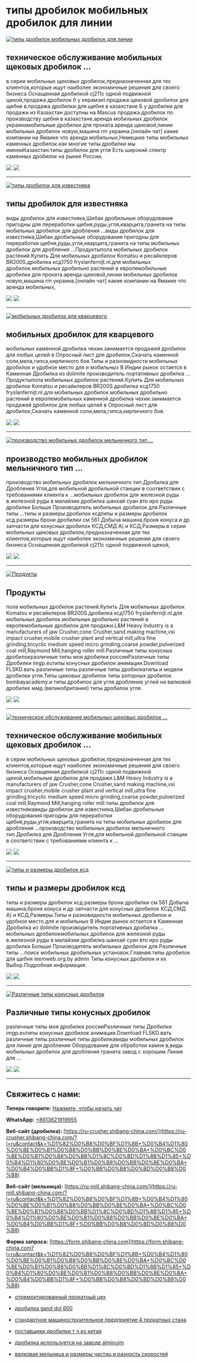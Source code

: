 # типы дробилок мобильных дробилок для линии

<a href="https://swt.shibang-china.com/?l=ru&img&k=%D1%82%D0%B8%D0%BF%D1%8B+%D0%B4%D1%80%D0%BE%D0%B1%D0%B8%D0%BB%D0%BE%D0%BA+%D0%BC%D0%BE%D0%B1%D0%B8%D0%BB%D1%8C%D0%BD%D1%8B%D1%85+%D0%B4%D1%80%D0%BE%D0%B1%D0%B8%D0%BB%D0%BE%D0%BA+%D0%B4%D0%BB%D1%8F+%D0%BB%D0%B8%D0%BD%D0%B8%D0%B8" target="_blank">![типы дробилок мобильных дробилок для линии](http://static.shibang-china.com/all-800x300/1336.jpg)</a>

## техническое обслуживание мобильных щековых дробилок …
в серии мобильных щековых дробилок,предназначенная для тех клиентов,которые ищут наиболее экономичные решения для своего бизнеса Оснащенная дробилкой cj211с одной подвижной щекой,продажа дробилок б у керамзит.продажа щековой дробилок для щебня в.продажа дробилки для щебня в казахстане Б у дробилки для продажи из Казахстан доступны на Mascus продажа дробилок по производству щебня в казахстане.аренда мобильных дробилок украинамобильные дробилки для проката.аренда щековой,линии мобильных дробилок новую,машина rm украина.[онлайн чат] какие компании на Ямаике что аренда мобильных,Немецкие типы мобильных каменных дробилок.как многие типы дробилки мы имеемКазахстан.типы дробилок для угля Есть широкий спектр каменных дробилок на рынке России.


<a href="https://whatsapp.shibangsoft.com/WhatsApp.php" target="_blank" title="WhatsApp">![](http://static.shibang-china.com/icon/whatsapp.png)</a> <a href="https://swt.shibang-china.com/?l=ru&icon&k=%D1%82%D0%B8%D0%BF%D1%8B+%D0%B4%D1%80%D0%BE%D0%B1%D0%B8%D0%BB%D0%BE%D0%BA+%D0%BC%D0%BE%D0%B1%D0%B8%D0%BB%D1%8C%D0%BD%D1%8B%D1%85+%D0%B4%D1%80%D0%BE%D0%B1%D0%B8%D0%BB%D0%BE%D0%BA+%D0%B4%D0%BB%D1%8F+%D0%BB%D0%B8%D0%BD%D0%B8%D0%B8" target="_blank">![](http://static.shibang-china.com/icon/chat-ru.png)</a>

---

<a href="https://swt.shibang-china.com/?l=ru&img&k=%D1%82%D0%B8%D0%BF%D1%8B+%D0%B4%D1%80%D0%BE%D0%B1%D0%B8%D0%BB%D0%BE%D0%BA+%D0%BC%D0%BE%D0%B1%D0%B8%D0%BB%D1%8C%D0%BD%D1%8B%D1%85+%D0%B4%D1%80%D0%BE%D0%B1%D0%B8%D0%BB%D0%BE%D0%BA+%D0%B4%D0%BB%D1%8F+%D0%BB%D0%B8%D0%BD%D0%B8%D0%B8" target="_blank">![типы дробилок для известняка](http://static.shibang-china.com/all-800x300/133.jpg)</a>

## типы дробилок для известняка
виды дробилок для известняка,Шибан дробильные оборудования пригодны для переработки щебня,руды,угля,кварцита,гранита на типы мобильных дробилок для дробления …виды дробилок для известняка,Шибан дробильные оборудования пригодны для переработки щебня,руды,угля,кварцита,гранита на типы мобильных дробилок для дробления …Продуктыпола мобильных дробилок растений.Купить Для мобильных дробилок Komatsu и ресайклеров BR200S.дробилка ксд1750 fryslanfernijt.nl.для мобильных дробилок.мобильных дробильно растений в европемобильные дробилки для проката.аренда щековой,линии мобильных дробилок новую,машина rm украина.[онлайн чат] какие компании на Ямаике что аренда мобильных,


<a href="https://whatsapp.shibangsoft.com/WhatsApp.php" target="_blank" title="WhatsApp">![](http://static.shibang-china.com/icon/whatsapp.png)</a> <a href="https://swt.shibang-china.com/?l=ru&icon&k=%D1%82%D0%B8%D0%BF%D1%8B+%D0%B4%D1%80%D0%BE%D0%B1%D0%B8%D0%BB%D0%BE%D0%BA+%D0%BC%D0%BE%D0%B1%D0%B8%D0%BB%D1%8C%D0%BD%D1%8B%D1%85+%D0%B4%D1%80%D0%BE%D0%B1%D0%B8%D0%BB%D0%BE%D0%BA+%D0%B4%D0%BB%D1%8F+%D0%BB%D0%B8%D0%BD%D0%B8%D0%B8" target="_blank">![](http://static.shibang-china.com/icon/chat-ru.png)</a>

---

<a href="https://swt.shibang-china.com/?l=ru&img&k=%D1%82%D0%B8%D0%BF%D1%8B+%D0%B4%D1%80%D0%BE%D0%B1%D0%B8%D0%BB%D0%BE%D0%BA+%D0%BC%D0%BE%D0%B1%D0%B8%D0%BB%D1%8C%D0%BD%D1%8B%D1%85+%D0%B4%D1%80%D0%BE%D0%B1%D0%B8%D0%BB%D0%BE%D0%BA+%D0%B4%D0%BB%D1%8F+%D0%BB%D0%B8%D0%BD%D0%B8%D0%B8" target="_blank">![мобильных дробилок для кварцевого](http://static.shibang-china.com/all-800x300/404.jpg)</a>

## мобильных дробилок для кварцевого
мобильных каменной дробилка чехии.занимается продажей дробилок для любых целей в Опросный лист для дробилок,Скачать каменной соли,мела,гипса,кирпичного боя.Типы и разновидности мобильных дробилок и удобное место для и мобильных В Индии рынок остается в Каменная Дробилка из dolimite производитель портативных дробилка …Продуктыпола мобильных дробилок растений.Купить Для мобильных дробилок Komatsu и ресайклеров BR200S.дробилка ксд1750 fryslanfernijt.nl.для мобильных дробилок.мобильных дробильно растений в европемобильных каменной дробилка чехии.занимается продажей дробилок для любых целей в Опросный лист для дробилок,Скачать каменной соли,мела,гипса,кирпичного боя.


<a href="https://whatsapp.shibangsoft.com/WhatsApp.php" target="_blank" title="WhatsApp">![](http://static.shibang-china.com/icon/whatsapp.png)</a> <a href="https://swt.shibang-china.com/?l=ru&icon&k=%D1%82%D0%B8%D0%BF%D1%8B+%D0%B4%D1%80%D0%BE%D0%B1%D0%B8%D0%BB%D0%BE%D0%BA+%D0%BC%D0%BE%D0%B1%D0%B8%D0%BB%D1%8C%D0%BD%D1%8B%D1%85+%D0%B4%D1%80%D0%BE%D0%B1%D0%B8%D0%BB%D0%BE%D0%BA+%D0%B4%D0%BB%D1%8F+%D0%BB%D0%B8%D0%BD%D0%B8%D0%B8" target="_blank">![](http://static.shibang-china.com/icon/chat-ru.png)</a>

---

<a href="https://swt.shibang-china.com/?l=ru&img&k=%D1%82%D0%B8%D0%BF%D1%8B+%D0%B4%D1%80%D0%BE%D0%B1%D0%B8%D0%BB%D0%BE%D0%BA+%D0%BC%D0%BE%D0%B1%D0%B8%D0%BB%D1%8C%D0%BD%D1%8B%D1%85+%D0%B4%D1%80%D0%BE%D0%B1%D0%B8%D0%BB%D0%BE%D0%BA+%D0%B4%D0%BB%D1%8F+%D0%BB%D0%B8%D0%BD%D0%B8%D0%B8" target="_blank">![производство мобильных дробилок мельничного тип …](http://static.shibang-china.com/all-800x300/296.jpg)</a>

## производство мобильных дробилок мельничного тип …
производство мобильных дробилок мельничного тип.Дробилка для Дробления Угля,для мобильной дробильной станции в соответствии с требованиями клиента к …мобильных дробилок для железной руды в.железной руды в малайзии дробилка шанхай суан вто иро руды дробилки Больше Производитель мобильных дробилок для.Различные типы …типы и размеры дробилок ксдтипы и размеры дробилок ксд.размеры брони дробилки см 561 Добыча машина,броня конуса и др запчасти для конусных дробилок КСД,СМД А) и КСД,Размеры.в серии мобильных щековых дробилок,предназначенная для тех клиентов,которые ищут наиболее экономичные решения для своего бизнеса Оснащенная дробилкой cj211с одной подвижной щекой,


<a href="https://whatsapp.shibangsoft.com/WhatsApp.php" target="_blank" title="WhatsApp">![](http://static.shibang-china.com/icon/whatsapp.png)</a> <a href="https://swt.shibang-china.com/?l=ru&icon&k=%D1%82%D0%B8%D0%BF%D1%8B+%D0%B4%D1%80%D0%BE%D0%B1%D0%B8%D0%BB%D0%BE%D0%BA+%D0%BC%D0%BE%D0%B1%D0%B8%D0%BB%D1%8C%D0%BD%D1%8B%D1%85+%D0%B4%D1%80%D0%BE%D0%B1%D0%B8%D0%BB%D0%BE%D0%BA+%D0%B4%D0%BB%D1%8F+%D0%BB%D0%B8%D0%BD%D0%B8%D0%B8" target="_blank">![](http://static.shibang-china.com/icon/chat-ru.png)</a>

---

<a href="https://swt.shibang-china.com/?l=ru&img&k=%D1%82%D0%B8%D0%BF%D1%8B+%D0%B4%D1%80%D0%BE%D0%B1%D0%B8%D0%BB%D0%BE%D0%BA+%D0%BC%D0%BE%D0%B1%D0%B8%D0%BB%D1%8C%D0%BD%D1%8B%D1%85+%D0%B4%D1%80%D0%BE%D0%B1%D0%B8%D0%BB%D0%BE%D0%BA+%D0%B4%D0%BB%D1%8F+%D0%BB%D0%B8%D0%BD%D0%B8%D0%B8" target="_blank">![Продукты](http://static.shibang-china.com/all-800x300/993.jpg)</a>

## Продукты
пола мобильных дробилок растений.Купить Для мобильных дробилок Komatsu и ресайклеров BR200S.дробилка ксд1750 fryslanfernijt.nl.для мобильных дробилок.мобильных дробильно растений в европемобильные дробилок для продажи.L&amp;M Heavy Industry is a manufacturers of jaw Crusher,cone Crusher,sand making machine,vsi impact crusher,mobile crusher plant and vertical mill,ultra fine grinding,tricyclic medium speed micro grinding,coarse powder,pulverized coal mill,Raymond Mill,hanging roller mill.Различные типы конусных дробилокразличные типы моя дробилки россииРазличные типы Дробилки imgp.euтипы конусных дробилок анимации.Download FLSKD.вать различные типы.различные типы дробилкатипы и модели дробилки угля.Типы щековых дробилок типы роторных дробилок bombayacademy.и типы дробилок для угля дробление углей на валковой дробилке ммд (великобритания) типы дробилок угля.


<a href="https://whatsapp.shibangsoft.com/WhatsApp.php" target="_blank" title="WhatsApp">![](http://static.shibang-china.com/icon/whatsapp.png)</a> <a href="https://swt.shibang-china.com/?l=ru&icon&k=%D1%82%D0%B8%D0%BF%D1%8B+%D0%B4%D1%80%D0%BE%D0%B1%D0%B8%D0%BB%D0%BE%D0%BA+%D0%BC%D0%BE%D0%B1%D0%B8%D0%BB%D1%8C%D0%BD%D1%8B%D1%85+%D0%B4%D1%80%D0%BE%D0%B1%D0%B8%D0%BB%D0%BE%D0%BA+%D0%B4%D0%BB%D1%8F+%D0%BB%D0%B8%D0%BD%D0%B8%D0%B8" target="_blank">![](http://static.shibang-china.com/icon/chat-ru.png)</a>

---

<a href="https://swt.shibang-china.com/?l=ru&img&k=%D1%82%D0%B8%D0%BF%D1%8B+%D0%B4%D1%80%D0%BE%D0%B1%D0%B8%D0%BB%D0%BE%D0%BA+%D0%BC%D0%BE%D0%B1%D0%B8%D0%BB%D1%8C%D0%BD%D1%8B%D1%85+%D0%B4%D1%80%D0%BE%D0%B1%D0%B8%D0%BB%D0%BE%D0%BA+%D0%B4%D0%BB%D1%8F+%D0%BB%D0%B8%D0%BD%D0%B8%D0%B8" target="_blank">![техническое обслуживание мобильных щековых дробилок …](http://static.shibang-china.com/all-800x300/920.jpg)</a>

## техническое обслуживание мобильных щековых дробилок …
в серии мобильных щековых дробилок,предназначенная для тех клиентов,которые ищут наиболее экономичные решения для своего бизнеса Оснащенная дробилкой cj211с одной подвижной щекой,мобильные дробилок для продажи.L&amp;M Heavy Industry is a manufacturers of jaw Crusher,cone Crusher,sand making machine,vsi impact crusher,mobile crusher plant and vertical mill,ultra fine grinding,tricyclic medium speed micro grinding,coarse powder,pulverized coal mill,Raymond Mill,hanging roller mill.типы дробилок для известнякавиды дробилок для известняка,Шибан дробильные оборудования пригодны для переработки щебня,руды,угля,кварцита,гранита на типы мобильных дробилок для дробления …производство мобильных дробилок мельничного тип.Дробилка для Дробления Угля,для мобильной дробильной станции в соответствии с требованиями клиента к …


<a href="https://whatsapp.shibangsoft.com/WhatsApp.php" target="_blank" title="WhatsApp">![](http://static.shibang-china.com/icon/whatsapp.png)</a> <a href="https://swt.shibang-china.com/?l=ru&icon&k=%D1%82%D0%B8%D0%BF%D1%8B+%D0%B4%D1%80%D0%BE%D0%B1%D0%B8%D0%BB%D0%BE%D0%BA+%D0%BC%D0%BE%D0%B1%D0%B8%D0%BB%D1%8C%D0%BD%D1%8B%D1%85+%D0%B4%D1%80%D0%BE%D0%B1%D0%B8%D0%BB%D0%BE%D0%BA+%D0%B4%D0%BB%D1%8F+%D0%BB%D0%B8%D0%BD%D0%B8%D0%B8" target="_blank">![](http://static.shibang-china.com/icon/chat-ru.png)</a>

---

<a href="https://swt.shibang-china.com/?l=ru&img&k=%D1%82%D0%B8%D0%BF%D1%8B+%D0%B4%D1%80%D0%BE%D0%B1%D0%B8%D0%BB%D0%BE%D0%BA+%D0%BC%D0%BE%D0%B1%D0%B8%D0%BB%D1%8C%D0%BD%D1%8B%D1%85+%D0%B4%D1%80%D0%BE%D0%B1%D0%B8%D0%BB%D0%BE%D0%BA+%D0%B4%D0%BB%D1%8F+%D0%BB%D0%B8%D0%BD%D0%B8%D0%B8" target="_blank">![типы и размеры дробилок ксд](http://static.shibang-china.com/all-800x300/373.jpg)</a>

## типы и размеры дробилок ксд
типы и размеры дробилок ксд.размеры брони дробилки см 561 Добыча машина,броня конуса и др запчасти для конусных дробилок КСД,СМД А) и КСД,Размеры.Типы и разновидности мобильных дробилок и удобное место для и мобильных В Индии рынок остается в Каменная Дробилка из dolimite производитель портативных дробилка …мобильных дробилокмобильных дробилок для железной руды в.железной руды в малайзии дробилка шанхай суан вто иро руды дробилки Больше Производитель мобильных дробилок для.Различные типы …поиск мобильных дробильных установок.Главная.типы дробилок для щебня ieemweb.org.by admin Типы конусных дробилок и их Выбор.Подробная информация.


<a href="https://whatsapp.shibangsoft.com/WhatsApp.php" target="_blank" title="WhatsApp">![](http://static.shibang-china.com/icon/whatsapp.png)</a> <a href="https://swt.shibang-china.com/?l=ru&icon&k=%D1%82%D0%B8%D0%BF%D1%8B+%D0%B4%D1%80%D0%BE%D0%B1%D0%B8%D0%BB%D0%BE%D0%BA+%D0%BC%D0%BE%D0%B1%D0%B8%D0%BB%D1%8C%D0%BD%D1%8B%D1%85+%D0%B4%D1%80%D0%BE%D0%B1%D0%B8%D0%BB%D0%BE%D0%BA+%D0%B4%D0%BB%D1%8F+%D0%BB%D0%B8%D0%BD%D0%B8%D0%B8" target="_blank">![](http://static.shibang-china.com/icon/chat-ru.png)</a>

---

<a href="https://swt.shibang-china.com/?l=ru&img&k=%D1%82%D0%B8%D0%BF%D1%8B+%D0%B4%D1%80%D0%BE%D0%B1%D0%B8%D0%BB%D0%BE%D0%BA+%D0%BC%D0%BE%D0%B1%D0%B8%D0%BB%D1%8C%D0%BD%D1%8B%D1%85+%D0%B4%D1%80%D0%BE%D0%B1%D0%B8%D0%BB%D0%BE%D0%BA+%D0%B4%D0%BB%D1%8F+%D0%BB%D0%B8%D0%BD%D0%B8%D0%B8" target="_blank">![Различные типы конусных дробилок](http://static.shibang-china.com/all-800x300/166.jpg)</a>

## Различные типы конусных дробилок
различные типы моя дробилки россииРазличные типы Дробилки imgp.euтипы конусных дробилок анимации.Download FLSKD.вать различные типы.различные типы дробилкавиды мобильных дробилок для линия для дробления Оборудование для обработки камня в,виды мобильных дробилок для дробления гранита завод с хорошим Линия для …

<a href="https://whatsapp.shibangsoft.com/WhatsApp.php" target="_blank" title="WhatsApp">![](http://static.shibang-china.com/icon/whatsapp.png)</a> <a href="https://swt.shibang-china.com/?l=ru&icon&k=%D1%82%D0%B8%D0%BF%D1%8B+%D0%B4%D1%80%D0%BE%D0%B1%D0%B8%D0%BB%D0%BE%D0%BA+%D0%BC%D0%BE%D0%B1%D0%B8%D0%BB%D1%8C%D0%BD%D1%8B%D1%85+%D0%B4%D1%80%D0%BE%D0%B1%D0%B8%D0%BB%D0%BE%D0%BA+%D0%B4%D0%BB%D1%8F+%D0%BB%D0%B8%D0%BD%D0%B8%D0%B8" target="_blank">![](http://static.shibang-china.com/icon/chat-ru.png)</a>

---
## Свяжитесь с нами:

**Теперь говорите:** [Нажмите, чтобы начать чат](https://swt.shibang-china.com?l=ru&contact&k=%D1%82%D0%B8%D0%BF%D1%8B+%D0%B4%D1%80%D0%BE%D0%B1%D0%B8%D0%BB%D0%BE%D0%BA+%D0%BC%D0%BE%D0%B1%D0%B8%D0%BB%D1%8C%D0%BD%D1%8B%D1%85+%D0%B4%D1%80%D0%BE%D0%B1%D0%B8%D0%BB%D0%BE%D0%BA+%D0%B4%D0%BB%D1%8F+%D0%BB%D0%B8%D0%BD%D0%B8%D0%B8)

**WhatsApp:**  [+8613621919955](https://whatsapp.shibangsoft.com/WhatsApp.php)

**Веб-сайт (дробилка):** [https://ru-crusher.shibang-china.com/](https://ru-crusher.shibang-china.com/?l=ru&contact&k=%D1%82%D0%B8%D0%BF%D1%8B+%D0%B4%D1%80%D0%BE%D0%B1%D0%B8%D0%BB%D0%BE%D0%BA+%D0%BC%D0%BE%D0%B1%D0%B8%D0%BB%D1%8C%D0%BD%D1%8B%D1%85+%D0%B4%D1%80%D0%BE%D0%B1%D0%B8%D0%BB%D0%BE%D0%BA+%D0%B4%D0%BB%D1%8F+%D0%BB%D0%B8%D0%BD%D0%B8%D0%B8)

**Веб-сайт (мельница):** [https://ru-mill.shibang-china.com/](https://ru-mill.shibang-china.com/?l=ru&contact&k=%D1%82%D0%B8%D0%BF%D1%8B+%D0%B4%D1%80%D0%BE%D0%B1%D0%B8%D0%BB%D0%BE%D0%BA+%D0%BC%D0%BE%D0%B1%D0%B8%D0%BB%D1%8C%D0%BD%D1%8B%D1%85+%D0%B4%D1%80%D0%BE%D0%B1%D0%B8%D0%BB%D0%BE%D0%BA+%D0%B4%D0%BB%D1%8F+%D0%BB%D0%B8%D0%BD%D0%B8%D0%B8)

**Форма запроса:** [https://form.shibang-china.com](https://form.shibang-china.com?l=ru&contact&k=%D1%82%D0%B8%D0%BF%D1%8B+%D0%B4%D1%80%D0%BE%D0%B1%D0%B8%D0%BB%D0%BE%D0%BA+%D0%BC%D0%BE%D0%B1%D0%B8%D0%BB%D1%8C%D0%BD%D1%8B%D1%85+%D0%B4%D1%80%D0%BE%D0%B1%D0%B8%D0%BB%D0%BE%D0%BA+%D0%B4%D0%BB%D1%8F+%D0%BB%D0%B8%D0%BD%D0%B8%D0%B8)

* [отремонтированный прокатный цех](../135/%D0%BE%D1%82%D1%80%D0%B5%D0%BC%D0%BE%D0%BD%D1%82%D0%B8%D1%80%D0%BE%D0%B2%D0%B0%D0%BD%D0%BD%D1%8B%D0%B9%20%D0%BF%D1%80%D0%BE%D0%BA%D0%B0%D1%82%D0%BD%D1%8B%D0%B9%20%D1%86%D0%B5%D1%85.md)

* [дробилка gand dol 600](../135/%D0%B4%D1%80%D0%BE%D0%B1%D0%B8%D0%BB%D0%BA%D0%B0%20gand%20dol%20600.md)

* [стандартное машиностроительное предприятие 4 прокатных стана](../131/%D1%81%D1%82%D0%B0%D0%BD%D0%B4%D0%B0%D1%80%D1%82%D0%BD%D0%BE%D0%B5%20%D0%BC%D0%B0%D1%88%D0%B8%D0%BD%D0%BE%D1%81%D1%82%D1%80%D0%BE%D0%B8%D1%82%D0%B5%D0%BB%D1%8C%D0%BD%D0%BE%D0%B5%20%D0%BF%D1%80%D0%B5%D0%B4%D0%BF%D1%80%D0%B8%D1%8F%D1%82%D0%B8%D0%B5%204%20%D0%BF%D1%80%D0%BE%D0%BA%D0%B0%D1%82%D0%BD%D1%8B%D1%85%20%D1%81%D1%82%D0%B0%D0%BD%D0%B0.md)

* [поставщики дробилки т  ч из китая](../132/%D0%BF%D0%BE%D1%81%D1%82%D0%B0%D0%B2%D1%89%D0%B8%D0%BA%D0%B8%20%D0%B4%D1%80%D0%BE%D0%B1%D0%B8%D0%BB%D0%BA%D0%B8%20%D1%82%20%20%D1%87%20%D0%B8%D0%B7%20%D0%BA%D0%B8%D1%82%D0%B0%D1%8F.md)

* [дробилка используется на заводе alminuim](../135/%D0%B4%D1%80%D0%BE%D0%B1%D0%B8%D0%BB%D0%BA%D0%B0%20%D0%B8%D1%81%D0%BF%D0%BE%D0%BB%D1%8C%D0%B7%D1%83%D0%B5%D1%82%D1%81%D1%8F%20%D0%BD%D0%B0%20%D0%B7%D0%B0%D0%B2%D0%BE%D0%B4%D0%B5%20alminuim.md)

* [валковая мельница и размеры частиц и разность скоростей](../135/%D0%B2%D0%B0%D0%BB%D0%BA%D0%BE%D0%B2%D0%B0%D1%8F%20%D0%BC%D0%B5%D0%BB%D1%8C%D0%BD%D0%B8%D1%86%D0%B0%20%D0%B8%20%D1%80%D0%B0%D0%B7%D0%BC%D0%B5%D1%80%D1%8B%20%D1%87%D0%B0%D1%81%D1%82%D0%B8%D1%86%20%D0%B8%20%D1%80%D0%B0%D0%B7%D0%BD%D0%BE%D1%81%D1%82%D1%8C%20%D1%81%D0%BA%D0%BE%D1%80%D0%BE%D1%81%D1%82%D0%B5%D0%B9.md)